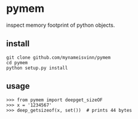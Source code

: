 # pymem

inspect memory footprint of python objects.

## install
``` 
git clone github.com/mynameisvinn/pymem
cd pymem
python setup.py install
```

## usage
```
>>> from pymem import deepget_sizeOF
>>> x = '1234567'
>>> deep_getsizeof(x, set())  # prints 44 bytes
```